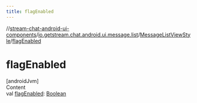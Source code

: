 ```yaml
---
title: flagEnabled
---
```

//[stream-chat-android-ui-components](../../../index.md)/[io.getstream.chat.android.ui.message.list](../index.md)/[MessageListViewStyle](index.md)/[flagEnabled](flagEnabled.md)



# flagEnabled  
[androidJvm]  
Content  
val [flagEnabled](flagEnabled.md): [Boolean](https://kotlinlang.org/api/latest/jvm/stdlib/kotlin/-boolean/index.html)  



